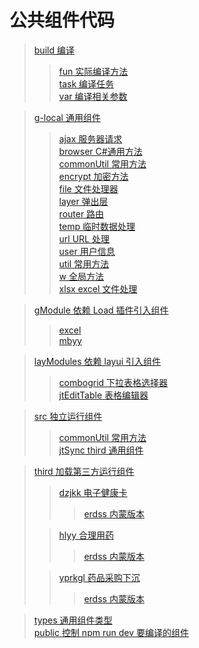 # 公共组件代码

> [build 编译](./build/)
>
> > [fun 实际编译方法](./build/fun/)  
> > [task 编译任务](./build/task/)  
> > [var 编译相关参数](./build/var/)

> [g-local 通用组件](./g-lobal/)
>
> > [ajax 服务器请求](./g-lobal/ajax/)  
> > [browser C#通用方法](./g-lobal/browser/)  
> > [commonUtil 常用方法](./g-lobal/commonUtil/)  
> > [encrypt 加密方法](./g-lobal/encrypt/)  
> > [file 文件处理器](./g-lobal/file/)  
> > [layer 弹出层](./g-lobal/layer/)  
> > [router 路由](./g-lobal/router/)  
> > [temp 临时数据处理](./g-lobal/temp/)  
> > [url URL 处理](./g-lobal/url/)  
> > [user 用户信息](./g-lobal/user/)  
> > [util 常用方法](./g-lobal/util/)  
> > [w 全局方法](./g-lobal/w/)  
> > [xlsx excel 文件处理](./g-lobal/xlsx/)

> [gModule 依赖 Load 插件引入组件](./gModules/)
>
> > [excel](./gModules/excel/)  
> > [mbyy](./gModules/mbyy/)

> [layModules 依赖 layui 引入组件](./layModules/)
>
> > [combogrid 下拉表格选择器](./layModules/combogrid/)  
> > [jtEditTable 表格编辑器](./layModules/jtEditTable/)

> [src 独立运行组件](./src/)
>
> > [commonUtil 常用方法](./src/commonUtil/)  
> > [jtSync third 通用组件](./src/jtSync/)

> [third 加载第三方运行组件](./third/)
>
> > [dzjkk 电子健康卡](./third/dzjkk/)
> >
> > > [erdss 内蒙版本](./third/dzjkk/erdss/)
>
> > [hlyy 合理用药](./third/hlyy/)
> >
> > > [erdss 内蒙版本](./third/hlyy/erdss/)
>
> > [yprkgl 药品采购下沉](./third/yprkgl/)
> >
> > > [erdss 内蒙版本](./third/yprkgl/erdss/)

> [types 通用组件类型](./types/)  
> [public 控制 npm run dev 要编译的组件](./public.ts)
